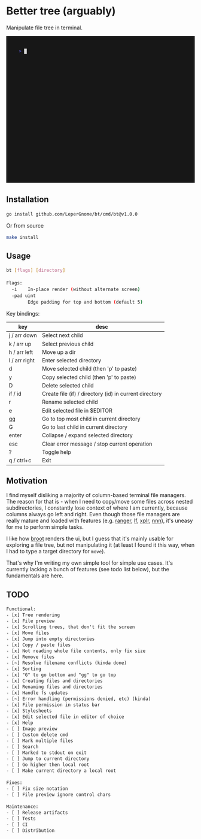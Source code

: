 # Better tree (arguably)

Manipulate file tree in terminal.

<img alt="Preview" src="assets/preview.gif" width="600" />

## Installation

```bash
go install github.com/LeperGnome/bt/cmd/bt@v1.0.0
```

Or from source

```bash
make install
```

## Usage

```bash
bt [flags] [directory]

Flags:
  -i    In-place render (without alternate screen)
  -pad uint
        Edge padding for top and bottom (default 5)
```

Key bindings:

| key           | desc                                                   |
|---------------|--------------------------------------------------------|
| j / arr down  | Select next child                                      |
| k / arr up    | Select previous child                                  |
| h / arr left  | Move up a dir                                          |
| l / arr right | Enter selected directory                               |
| d             | Move selected child (then 'p' to paste)                |
| y             | Copy selected child (then 'p' to paste)                |
| D             | Delete selected child                                  |
| if / id       | Create file (if) / directory (id) in current directory |
| r             | Rename selected child                                  |
| e             | Edit selected file in $EDITOR                          |
| gg            | Go to top most child in current directory              |
| G             | Go to last child in current directory                  |
| enter         | Collapse / expand selected directory                   |
| esc           | Clear error message / stop current operation           |
| ?             | Toggle help                                            |
| q / ctrl+c    | Exit                                                   |

## Motivation

I find myself disliking a majority of column-based terminal file managers.
The reason for that is - when I need to copy/move some files across nested subdirectories, 
I constantly lose context of where I am currently, because columns always go left and right. 
Even though those file managers are really mature and loaded with features (e.g. [ranger](https://github.com/ranger/ranger), [lf](https://github.com/gokcehan/lf), [xplr](https://github.com/sayanarijit/xplr), [nnn](https://github.com/jarun/nnn)), it's uneasy for me to perform simple tasks.

I like how [broot](https://github.com/Canop/broot) renders the ui, but I guess that it's mainly usable for exploring a file tree, but not manipulating it (at least I found it this way, when I had to type a target directory for `move`).

That's why I'm writing my own simple tool for simple use cases. It's currently lacking a bunch of features (see todo list below), but the fundamentals are here.

## TODO
```
Functional:
- [x] Tree rendering
- [x] File preview
- [x] Scrolling trees, that don't fit the screen
- [x] Move files
- [x] Jump into empty directories
- [x] Copy / paste files
- [x] Not reading whole file contents, only fix size
- [x] Remove files
- [~] Resolve filename conflicts (kinda done)
- [x] Sorting
- [x] "G" to go bottom and "gg" to go top
- [x] Creating files and directories
- [x] Renaming files and directories
- [x] Handle fs updates
- [~] Error handling (permissions denied, etc) (kinda)
- [x] File permission in status bar
- [x] Stylesheets
- [x] Edit selected file in editor of choice
- [x] Help
- [ ] Image preview
- [ ] Custom delete cmd
- [ ] Mark multiple files
- [ ] Search
- [ ] Marked to stdout on exit
- [ ] Jump to current directory
- [ ] Go higher then local root
- [ ] Make current directory a local root

Fixes:
- [ ] Fix size notation
- [ ] File preview ignore control chars

Maintenance:
- [ ] Release artifacts
- [ ] Tests
- [ ] CI
- [ ] Distribution
```
